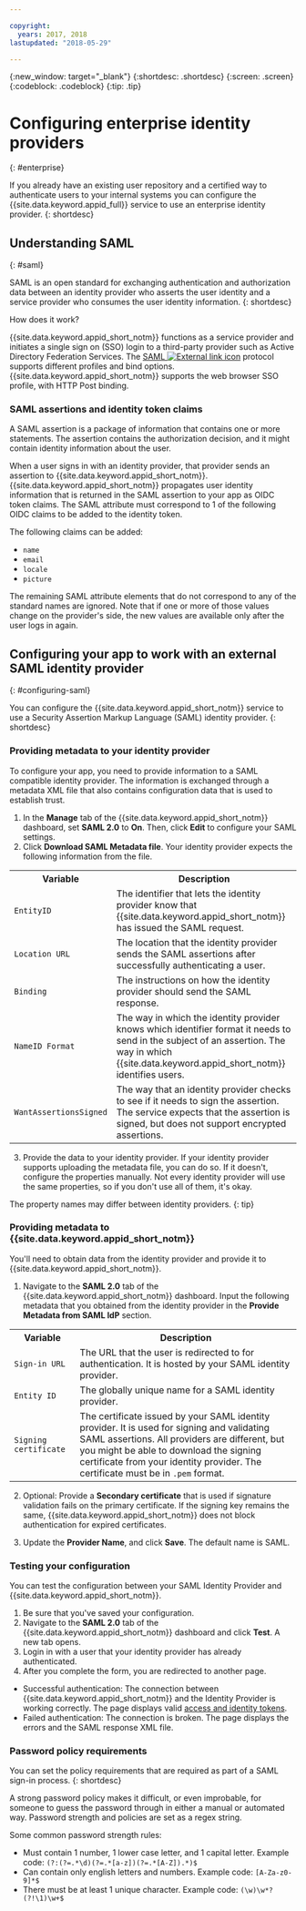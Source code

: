 ```yaml
---

copyright:
  years: 2017, 2018
lastupdated: "2018-05-29"

---
```


{:new_window: target="_blank"}
{:shortdesc: .shortdesc}
{:screen: .screen}
{:codeblock: .codeblock}
{:tip: .tip}

# Configuring enterprise identity providers
{: #enterprise}

If you already have an existing user repository and a certified way to authenticate users to your internal systems you can configure the {{site.data.keyword.appid_full}} service to use an enterprise identity provider.
{: shortdesc}

## Understanding SAML
{: #saml}

SAML is an open standard for exchanging authentication and authorization data between an identity provider who asserts the user identity and a service provider who consumes the user identity information.
{: shortdesc}

How does it work?

{{site.data.keyword.appid_short_notm}} functions as a service provider and initiates a single sign on (SSO) login to a third-party provider such as Active Directory Federation Services. The <a href="http://saml.xml.org/saml-specifications" target="_blank">SAML <img src="../../icons/launch-glyph.svg" alt="External link icon"></a> protocol supports different profiles and bind options. {{site.data.keyword.appid_short_notm}} supports the web browser SSO profile, with HTTP Post binding.

### SAML assertions and identity token claims

A SAML assertion is a package of information that contains one or more statements. The assertion contains the authorization decision, and it might contain identity information about the user.

When a user signs in with an identity provider, that provider sends an assertion to {{site.data.keyword.appid_short_notm}}. {{site.data.keyword.appid_short_notm}} propagates user identity information that is returned in the SAML assertion to your app as OIDC token claims. The SAML attribute must correspond to 1 of the following OIDC claims to be added to the identity token.

The following claims can be added:
* `name`
* `email`
* `locale`
* `picture`

The remaining SAML attribute elements that do not correspond to any of the standard names are ignored. Note that if one or more of those values change on the provider's side, the new values are available only after the user logs in again.

## Configuring your app to work with an external SAML identity provider
{: #configuring-saml}

You can configure the {{site.data.keyword.appid_short_notm}} service to use a Security Assertion Markup Language (SAML) identity provider.
{: shortdesc}

### Providing metadata to your identity provider

To configure your app, you need to provide information to a SAML compatible identity provider. The information is exchanged through a metadata XML file that also contains configuration data that is used to establish trust.

1. In the **Manage** tab of the {{site.data.keyword.appid_short_notm}} dashboard, set **SAML 2.0** to **On**. Then, click **Edit** to configure your SAML settings.
2. Click **Download SAML Metadata file**. Your identity provider expects the following information from the file.
  <table>
    <tr>
      <th> Variable </th>
      <th> Description </th>
    </tr>
    <tr>
      <td><code>EntityID</code></td>
      <td>The identifier that lets the identity provider know that {{site.data.keyword.appid_short_notm}} has issued the SAML request.</td>
    </tr>
    <tr>
      <td><code>Location URL</code></td>
      <td>The location that the identity provider sends the SAML assertions after successfully authenticating a user.</td>
    </tr>
    <tr>
      <td><code>Binding</code></td>
      <td>The instructions on how the identity provider should send the SAML response.</td>
    </tr>
    <tr>
      <td><code>NameID Format<code></td>
      <td>The way in which the identity provider knows which identifier format it needs to send in the subject of an assertion. The way in which {{site.data.keyword.appid_short_notm}} identifies users.</td>
    </tr>
    <tr>
      <td><code>WantAssertionsSigned<code></td>
      <td>The way that an identity provider checks to see if it needs to sign the assertion. The service expects that the assertion is signed, but does not support encrypted assertions.</td>
    </tr>
  </table>

3. Provide the data to your identity provider. If your identity provider supports uploading the metadata file, you can do so. If it doesn't, configure the properties manually. Not every identity provider will use the same properties, so if you don't use all of them, it's okay.

The property names may differ between identity providers.
{: tip}

### Providing metadata to {{site.data.keyword.appid_short_notm}}

You'll need to obtain data from the identity provider and provide it to {{site.data.keyword.appid_short_notm}}.

1. Navigate to the **SAML 2.0** tab of the {{site.data.keyword.appid_short_notm}} dashboard. Input the following metadata that you obtained from the identity provider in the **Provide Metadata from SAML IdP** section.
  <table>
    <tr>
      <th> Variable </th>
      <th> Description </th>
    </tr>
    <tr>
      <td><code>Sign-in URL</code></td>
      <td>The URL that the user is redirected to for authentication. It is hosted by your SAML identity provider.</td>
    </tr>
    <tr>
      <td><code>Entity ID</code></td>
      <td>The globally unique name for a SAML identity provider.</td>
    </tr>
    <tr>
      <td><code>Signing certificate</code></td>
      <td>The certificate issued by your SAML identity provider. It is used for signing and validating SAML assertions. All providers are different, but you might be able to download the signing certificate from your identity provider. The certificate must be in <code>.pem</code> format.</td>
    </tr>
  </table>

2. Optional: Provide a **Secondary certificate** that is used if signature validation fails on the primary certificate. If the signing key remains the same, {{site.data.keyword.appid_short_notm}} does not block authentication for expired certificates.

3. Update the **Provider Name**, and click **Save**. The default name is SAML.


### Testing your configuration

You can test the configuration between your SAML Identity Provider and {{site.data.keyword.appid_short_notm}}.

1. Be sure that you've saved your configuration.
2. Navigate to the **SAML 2.0** tab of the {{site.data.keyword.appid_short_notm}} dashboard and click **Test**. A new tab opens.
3. Login in with a user that your identity provider has already authenticated.
4. After you complete the form, you are redirected to another page.
  * Successful authentication: The connection between {{site.data.keyword.appid_short_notm}} and the Identity Provider is working correctly. The page displays valid [access and identity tokens](/docs/services/appid/authorization.html#key-concepts).
  * Failed authentication: The connection is broken. The page displays the errors and the SAML response XML file.


### Password policy requirements

You can set the policy requirements that are required as part of a SAML sign-in process.
{: shortdesc}

A strong password policy makes it difficult, or even improbable, for someone to guess the password through in either a manual or automated way. Password strength and policies are set as a regex string.

Some common password strength rules:

- Must contain 1 number, 1 lower case letter, and 1 capital letter. Example code: `(?:(?=.*\d)(?=.*[a-z])(?=.*[A-Z]).*)$`
- Can contain only english letters and numbers. Example code: `[A-Za-z0-9]*$`
- There must be at least 1 unique character. Example code: `(\w)\w*?(?!\1)\w+$`
